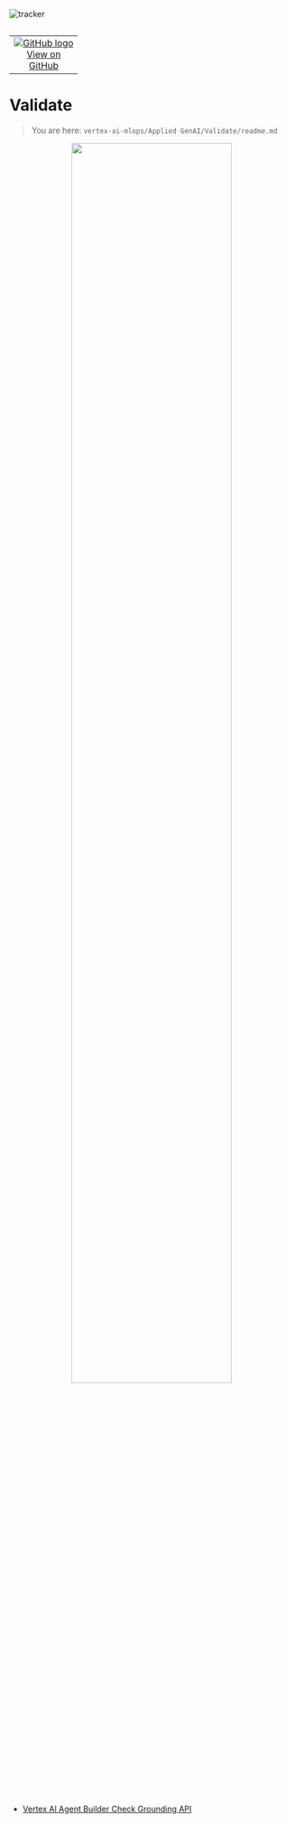 ![tracker](https://us-central1-vertex-ai-mlops-369716.cloudfunctions.net/pixel-tracking?path=statmike%2Fvertex-ai-mlops%2FApplied+GenAI%2FValidate&file=readme.md)
<!--- header table --->
<table align="left">     
  <td style="text-align: center">
    <a href="https://github.com/statmike/vertex-ai-mlops/blob/main/Applied%20GenAI/Validate/readme.md">
      <img src="https://cloud.google.com/ml-engine/images/github-logo-32px.png" alt="GitHub logo">
      <br>View on<br>GitHub
    </a>
  </td>
</table><br/><br/><br/><br/>

---
# Validate
> You are here: `vertex-ai-mlops/Applied GenAI/Validate/readme.md`

<p align="center"><center>
    <img src="./resources/images/created/applied-genai/overview-build-validate.png" width="75%">
</center></p>

- [Vertex AI Agent Builder Check Grounding API](../Validate/Vertex%20AI%20Agent%20Builder%20Check%20Grounding%20API.ipynb)
